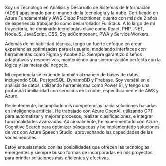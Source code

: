 Soy un Tecnólogo en Análisis y Desarrollo de Sistemas de Información (ADSI) apasionado por el mundo de la tecnología y la nube. Certificado en Azure Fundamentals y AWS Cloud Practitioner, cuento con más de 2 años de experiencia trabajando como desarrollador FullStack. A lo largo de mi trayectoria, he dominado tecnologías clave como React, PHP, .NET, NodeJS, JavaScript, CSS, StyledComponent, PWA y Service Workers.

Además de mi habilidad técnica, tengo un fuerte enfoque en crear experiencias optimizadas para el usuario, modelando interfaces con herramientas como Figma y Adobe XD. Siempre garantizo diseños adaptativos y responsivos, manteniendo una sincronización perfecta con la lógica y las metas del negocio.

Mi experiencia se extiende también al manejo de bases de datos, incluyendo SQL, PostgreSQL, DynamoBD y Firebase. Soy versátil en el análisis de datos, utilizando herramientas como Power BI, y tengo una profunda familiaridad con servicios en la nube, específicamente de AWS y Azure.

Recientemente, he ampliado mis competencias hacia soluciones basadas en inteligencia artificial. He trabajado con Azure OpenAI, utilizando GPT para automatizar y mejorar procesos, realizar clasificaciones, e integrar funcionalidades avanzadas. Adicionalmente, he experimentado con Azure Cognitive Search para optimizar búsquedas y he implementado soluciones de voz con Azure Speech Studio, aprovechando las capacidades de las voces neurales.

Estoy entusiasmado con las posibilidades que ofrecen las tecnologías emergentes y siempre busco formas de incorporarlas en mis proyectos para brindar soluciones más eficientes y efectivas.
